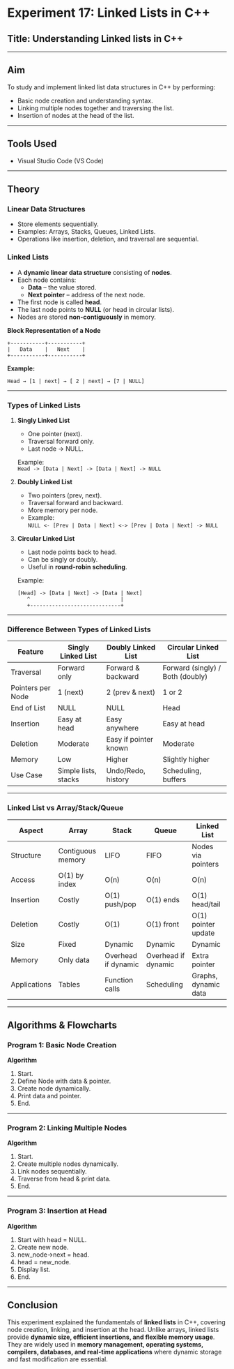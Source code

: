 # Experiment 17: Linked Lists in C++

## Title: Understanding Linked lists in C++

-----
##  Aim
To study and implement linked list data structures in C++ by performing:
- Basic node creation and understanding syntax.
- Linking multiple nodes together and traversing the list.
- Insertion of nodes at the head of the list.

---

## Tools Used
- Visual Studio Code (VS Code)

---

## Theory

### Linear Data Structures
- Store elements sequentially.  
- Examples: Arrays, Stacks, Queues, Linked Lists.  
- Operations like insertion, deletion, and traversal are sequential.  

### Linked Lists
- A **dynamic linear data structure** consisting of **nodes**.  
- Each node contains:  
  - **Data** – the value stored.  
  - **Next pointer** – address of the next node.  
- The first node is called **head**.  
- The last node points to **NULL** (or head in circular lists).  
- Nodes are stored **non-contiguously** in memory.  

**Block Representation of a Node**
```
+-----------+-----------+
|   Data    |   Next    |
+-----------+-----------+
```

**Example:**
```
Head → [1 | next] → [ 2 | next] → [7 | NULL]
```

---

### Types of Linked Lists

1. **Singly Linked List**
   - One pointer (next).  
   - Traversal forward only.  
   - Last node → NULL.  

   Example:  
   `Head -> [Data | Next] -> [Data | Next] -> NULL`  

2. **Doubly Linked List**
   - Two pointers (prev, next).  
   - Traversal forward and backward.  
   - More memory per node.  
   - Example:  
   `NULL <- [Prev | Data | Next] <-> [Prev | Data | Next] -> NULL`  

3. **Circular Linked List**
   - Last node points back to head.  
   - Can be singly or doubly.  
   - Useful in **round-robin scheduling**.  

   Example:  
   ```
   [Head] -> [Data | Next] -> [Data | Next]
      ^                             |
      +-----------------------------+
   ```

---

###  Difference Between Types of Linked Lists

| Feature | Singly Linked List | Doubly Linked List | Circular Linked List |
|---------|--------------------|--------------------|----------------------|
| Traversal | Forward only | Forward & backward | Forward (singly) / Both (doubly) |
| Pointers per Node | 1 (next) | 2 (prev & next) | 1 or 2 |
| End of List | NULL | NULL | Head |
| Insertion | Easy at head | Easy anywhere | Easy at head |
| Deletion | Moderate | Easy if pointer known | Moderate |
| Memory | Low | Higher | Slightly higher |
| Use Case | Simple lists, stacks | Undo/Redo, history | Scheduling, buffers |

---

###  Linked List vs Array/Stack/Queue

| Aspect | Array | Stack | Queue | Linked List |
|--------|-------|-------|-------|-------------|
| Structure | Contiguous memory | LIFO | FIFO | Nodes via pointers |
| Access | O(1) by index | O(n) | O(n) | O(n) |
| Insertion | Costly | O(1) push/pop | O(1) ends | O(1) head/tail |
| Deletion | Costly | O(1) | O(1) front | O(1) pointer update |
| Size | Fixed | Dynamic | Dynamic | Dynamic |
| Memory | Only data | Overhead if dynamic | Overhead if dynamic | Extra pointer |
| Applications | Tables | Function calls | Scheduling | Graphs, dynamic data |

---

##  Algorithms & Flowcharts

### Program 1: Basic Node Creation
**Algorithm**
1. Start.  
2. Define Node with data & pointer.  
3. Create node dynamically.  
4. Print data and pointer.  
5. End.  


---

### Program 2: Linking Multiple Nodes
**Algorithm**
1. Start.  
2. Create multiple nodes dynamically.  
3. Link nodes sequentially.  
4. Traverse from head & print data.  
5. End.  


---

### Program 3: Insertion at Head
**Algorithm**
1. Start with head = NULL.  
2. Create new node.  
3. new_node->next = head.  
4. head = new_node.  
5. Display list.  
6. End.  


---



## Conclusion

This experiment explained the fundamentals of **linked lists** in C++, covering node creation, linking, and insertion at the head. Unlike arrays, linked lists provide **dynamic size, efficient insertions, and flexible memory usage**. They are widely used in **memory management, operating systems, compilers, databases, and real-time applications** where dynamic storage and fast modification are essential.

